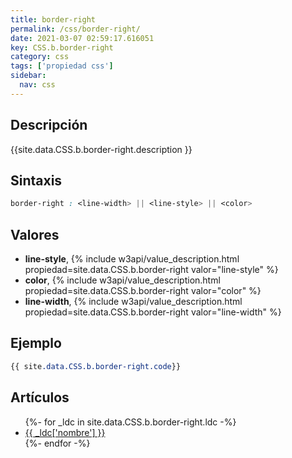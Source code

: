 ```yaml
---
title: border-right
permalink: /css/border-right/
date: 2021-03-07 02:59:17.616051
key: CSS.b.border-right
category: css
tags: ['propiedad css']
sidebar: 
  nav: css
---
```


## Descripción
{{site.data.CSS.b.border-right.description }}

## Sintaxis
~~~css
border-right : <line-width> || <line-style> || <color>
~~~

## Valores
* **line-style**,  {% include w3api/value_description.html propiedad=site.data.CSS.b.border-right valor="line-style" %}
* **color**,  {% include w3api/value_description.html propiedad=site.data.CSS.b.border-right valor="color" %}
* **line-width**,  {% include w3api/value_description.html propiedad=site.data.CSS.b.border-right valor="line-width" %}

## Ejemplo
~~~css
{{ site.data.CSS.b.border-right.code}}
~~~

## Artículos
<ul>
{%- for _ldc in site.data.CSS.b.border-right.ldc -%}
   <li>
       <a href="{{_ldc['url'] }}">{{ _ldc['nombre'] }}</a>
   </li>
{%- endfor -%}
</ul>
